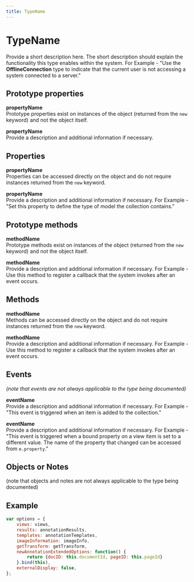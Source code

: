 ```yaml
---
title: TypeName
---
```


# TypeName
Provide a short description here. The short description should explain the functionality this type enables within the system. For Example - "Use the **OfflineConnection** type to indicate that the current user is not accessing a system connected to a server."


## Prototype properties

**propertyName**  
Prototype properties exist on instances of the object (returned from the `new` keyword) and not the object itself.

**propertyName**  
Provide a description and additional information if necessary.


## Properties

**propertyName**  
Properties can be accessed directly on the object and do not require instances returned from the `new` keyword.

**propertyName**  
Provide a description and additional information if necessary. For Example - "Set this property to define the type of model the collection contains."


## Prototype methods

**methodName**  
Prototype methods exist on instances of the object (returned from the `new` keyword) and not the object itself.

**methodName**  
Provide a description and additional information if necessary. For Example - Use this method to register a callback that the system invokes after an event occurs.


## Methods

**methodName**  
Methods can be accessed directly on the object and do not require instances returned from the `new` keyword.

**methodName**  
Provide a description and additional information if necessary. For Example - Use this method to register a callback that the system invokes after an event occurs.
 

## Events 
*(note that events are not always applicable to the type being documented)*

**eventName**  
Provide a description and additional information if necessary. For Example - "This event is triggered when an item is added to the collection."

**eventName**  
Provide a description and additional information if necessary. For Example - "This event is triggered when a bound property on a view item is set to a different value. The name of the property that changed can be accessed from `e.property`."


## Objects or Notes
(note that objects and notes are not always applicable to the type being documented)


## Example

```javascript
var options = {
    views: views,
    results: annotationResults,
    templates: annotationTemplates,
    imageInformation: imageInfo,
    getTransform: getTransform,
    newAnnotationExtendedOptions: function() {
        return {docID: this.documentId, pageID: this.pageId}
    }.bind(this),
    externalDisplay: false,
};
```

